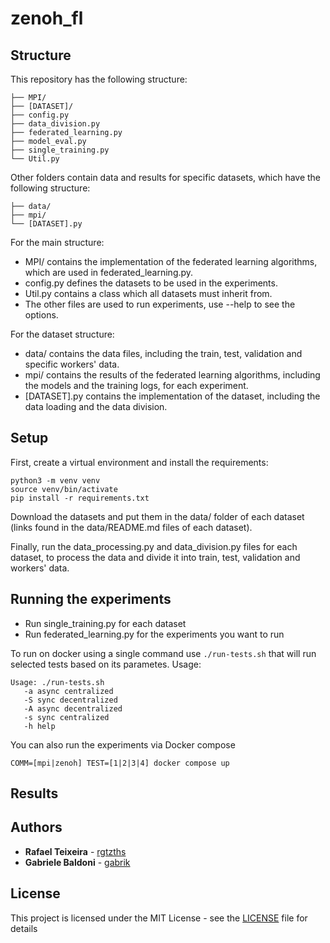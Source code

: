 # zenoh_fl
 
## Structure

This repository has the following structure:
```
├── MPI/
├── [DATASET]/
├── config.py
├── data_division.py
├── federated_learning.py
├── model_eval.py
├── single_training.py
└── Util.py
```

Other folders contain data and results for specific datasets, which have the following structure:
```
├── data/
├── mpi/
└── [DATASET].py
```

For the main structure:
- MPI/ contains the implementation of the federated learning algorithms, which are used in federated_learning.py. 
- config.py defines the datasets to be used in the experiments.
- Util.py contains a class which all datasets must inherit from.
- The other files are used to run experiments, use --help to see the options.

For the dataset structure:
- data/ contains the data files, including the train, test, validation and specific workers' data.
- mpi/ contains the results of the federated learning algorithms, including the models and the training logs, for each experiment.
- [DATASET].py contains the implementation of the dataset, including the data loading and the data division.

## Setup

First, create a virtual environment and install the requirements:
```
python3 -m venv venv
source venv/bin/activate
pip install -r requirements.txt
```

Download the datasets and put them in the data/ folder of each dataset (links found in the data/README.md files of each dataset).

Finally, run the data_processing.py and data_division.py files for each dataset, to process the data and divide it into train, test, validation and workers' data.

## Running the experiments

- Run single_training.py for each dataset
- Run federated_learning.py for the experiments you want to run

To run on docker using a single command use `./run-tests.sh` that will run selected tests based on its parametes.
Usage:
```
Usage: ./run-tests.sh 
   -a async centralized
   -S sync decentralized
   -A async decentralized
   -s sync centralized	
   -h help
```

You can also run the experiments via Docker compose

```
COMM=[mpi|zenoh] TEST=[1|2|3|4] docker compose up 
```

## Results


## Authors

* **Rafael Teixeira** - [rgtzths](https://github.com/rgtzths)
* **Gabriele Baldoni** - [gabrik](https://github.com/gabrik)

## License

This project is licensed under the MIT License - see the [LICENSE](LICENSE) file for details
